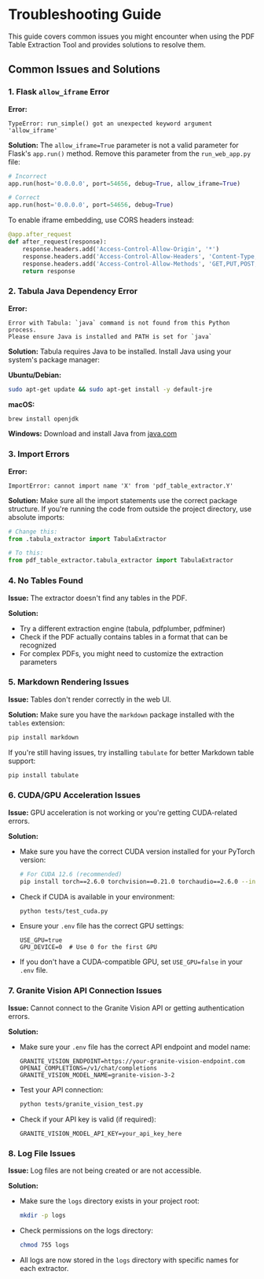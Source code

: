 # Troubleshooting Guide

This guide covers common issues you might encounter when using the PDF Table Extraction Tool and provides solutions to resolve them.

## Common Issues and Solutions

### 1. Flask `allow_iframe` Error

**Error:**
```
TypeError: run_simple() got an unexpected keyword argument 'allow_iframe'
```

**Solution:**
The `allow_iframe=True` parameter is not a valid parameter for Flask's `app.run()` method. Remove this parameter from the `run_web_app.py` file:

```python
# Incorrect
app.run(host='0.0.0.0', port=54656, debug=True, allow_iframe=True)

# Correct
app.run(host='0.0.0.0', port=54656, debug=True)
```

To enable iframe embedding, use CORS headers instead:

```python
@app.after_request
def after_request(response):
    response.headers.add('Access-Control-Allow-Origin', '*')
    response.headers.add('Access-Control-Allow-Headers', 'Content-Type,Authorization')
    response.headers.add('Access-Control-Allow-Methods', 'GET,PUT,POST,DELETE,OPTIONS')
    return response
```

### 2. Tabula Java Dependency Error

**Error:**
```
Error with Tabula: `java` command is not found from this Python process.
Please ensure Java is installed and PATH is set for `java`
```

**Solution:**
Tabula requires Java to be installed. Install Java using your system's package manager:

**Ubuntu/Debian:**
```bash
sudo apt-get update && sudo apt-get install -y default-jre
```

**macOS:**
```bash
brew install openjdk
```

**Windows:**
Download and install Java from [java.com](https://www.java.com/download/)

### 3. Import Errors

**Error:**
```
ImportError: cannot import name 'X' from 'pdf_table_extractor.Y'
```

**Solution:**
Make sure all the import statements use the correct package structure. If you're running the code from outside the project directory, use absolute imports:

```python
# Change this:
from .tabula_extractor import TabulaExtractor

# To this:
from pdf_table_extractor.tabula_extractor import TabulaExtractor
```

### 4. No Tables Found

**Issue:**
The extractor doesn't find any tables in the PDF.

**Solution:**
- Try a different extraction engine (tabula, pdfplumber, pdfminer)
- Check if the PDF actually contains tables in a format that can be recognized
- For complex PDFs, you might need to customize the extraction parameters

### 5. Markdown Rendering Issues

**Issue:**
Tables don't render correctly in the web UI.

**Solution:**
Make sure you have the `markdown` package installed with the `tables` extension:

```bash
pip install markdown
```

If you're still having issues, try installing `tabulate` for better Markdown table support:

```bash
pip install tabulate
```

### 6. CUDA/GPU Acceleration Issues

**Issue:**
GPU acceleration is not working or you're getting CUDA-related errors.

**Solution:**
- Make sure you have the correct CUDA version installed for your PyTorch version:
  ```bash
  # For CUDA 12.6 (recommended)
  pip install torch==2.6.0 torchvision==0.21.0 torchaudio==2.6.0 --index-url https://download.pytorch.org/whl/cu126
  ```

- Check if CUDA is available in your environment:
  ```bash
  python tests/test_cuda.py
  ```

- Ensure your `.env` file has the correct GPU settings:
  ```
  USE_GPU=true
  GPU_DEVICE=0  # Use 0 for the first GPU
  ```

- If you don't have a CUDA-compatible GPU, set `USE_GPU=false` in your `.env` file.

### 7. Granite Vision API Connection Issues

**Issue:**
Cannot connect to the Granite Vision API or getting authentication errors.

**Solution:**
- Make sure your `.env` file has the correct API endpoint and model name:
  ```
  GRANITE_VISION_ENDPOINT=https://your-granite-vision-endpoint.com
  OPENAI_COMPLETIONS=/v1/chat/completions
  GRANITE_VISION_MODEL_NAME=granite-vision-3-2
  ```

- Test your API connection:
  ```bash
  python tests/granite_vision_test.py
  ```

- Check if your API key is valid (if required):
  ```
  GRANITE_VISION_MODEL_API_KEY=your_api_key_here
  ```

### 8. Log File Issues

**Issue:**
Log files are not being created or are not accessible.

**Solution:**
- Make sure the `logs` directory exists in your project root:
  ```bash
  mkdir -p logs
  ```

- Check permissions on the logs directory:
  ```bash
  chmod 755 logs
  ```

- All logs are now stored in the `logs` directory with specific names for each extractor.